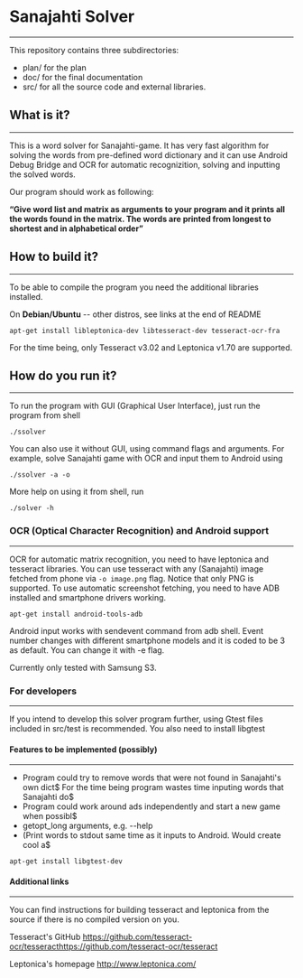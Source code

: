 # Sanajahti Solver
------------------

This repository contains three subdirectories:

* plan/ for the plan 
* doc/  for the final documentation
* src/  for all the source code and external libraries.

## What is it?
--------------

This is a word solver for Sanajahti-game. It has very fast algorithm for solving the words from pre-defined word dictionary and it can use Android Debug Bridge and OCR for automatic recognizition, solving and inputting the solved words.

Our program should work as following:

**“Give word list and matrix as arguments to your program and it prints all the words found in
the matrix. The words are printed from longest to shortest and in alphabetical order”**

## How to build it?
-------------------

To be able to compile the program you need the additional libraries installed.

On **Debian/Ubuntu** -- other distros, see links at the end of README

```
apt-get install libleptonica-dev libtesseract-dev tesseract-ocr-fra
```

For the time being, only Tesseract v3.02 and Leptonica v1.70 are supported.


## How do you run it?
---------------------

To run the program with GUI (Graphical User Interface), just run the program from shell

```
./ssolver
```

You can also use it without GUI, using command flags and arguments. For example, solve Sanajahti game with OCR and input them to Android using

```
./ssolver -a -o 
```

More help on using it from shell, run

```
./solver -h
```

### OCR (Optical Character Recognition) and Android support
-----------------------------------------------------------

OCR for automatic matrix recognition, you need to have leptonica and tesseract libraries.
You can use tesseract with any (Sanajahti) image fetched from phone via ```-o image.png``` flag. Notice that only PNG is supported. To use automatic screenshot fetching, you need to have ADB installed and smartphone drivers working.

```
apt-get install android-tools-adb
```

Android input works with sendevent command from adb shell. Event number changes with different smartphone models and it is coded to be 3 as default. You can change it with -e flag. 

Currently only tested with Samsung S3.

### For developers
------------------

If you intend to develop this solver program further, using Gtest files included in src/test is recommended.
You also need to install libgtest

#### Features to be implemented (possibly)
-----------------------------------------

- Program could try to remove words that were not found in Sanajahti's own dict$
        For the time being program wastes time inputing words that Sanajahti do$
- Program could work around ads independently and start a new game when possibl$
- getopt_long arguments, e.g. --help
- (Print words to stdout same time as it inputs to Android. Would create cool a$



```
apt-get install libgtest-dev
```

#### Additional links
---------------------
You can find instructions for building tesseract and leptonica from the source if there is no compiled version on you.

Tesseract's GitHub https://github.com/tesseract-ocr/tesseracthttps://github.com/tesseract-ocr/tesseract

Leptonica's homepage http://www.leptonica.com/
